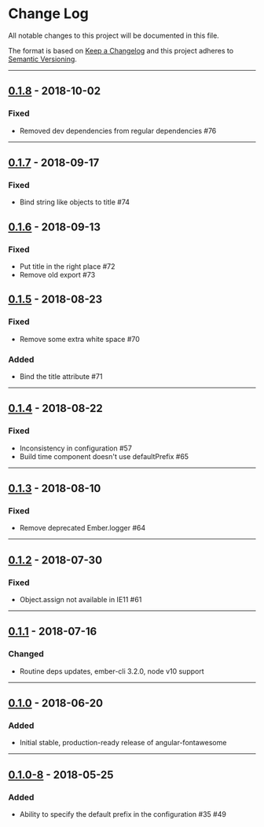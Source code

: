 # Change Log

All notable changes to this project will be documented in this file.

The format is based on [Keep a Changelog](http://keepachangelog.com/) and this project adheres to [Semantic Versioning](http://semver.org/).

---
## [0.1.8](https://github.com/FortAwesome/ember-fontawesome/releases/tag/0.1.8) - 2018-10-02

### Fixed
* Removed dev dependencies from regular dependencies #76

---
## [0.1.7](https://github.com/FortAwesome/ember-fontawesome/releases/tag/0.1.7) - 2018-09-17

### Fixed
* Bind string like objects to title #74

## [0.1.6](https://github.com/FortAwesome/ember-fontawesome/releases/tag/0.1.6) - 2018-09-13

### Fixed
* Put title in the right place #72
* Remove old export #73

## [0.1.5](https://github.com/FortAwesome/ember-fontawesome/releases/tag/0.1.5) - 2018-08-23

### Fixed
*  Remove some extra white space #70

### Added
*  Bind the title attribute #71 

---

## [0.1.4](https://github.com/FortAwesome/ember-fontawesome/releases/tag/0.1.4) - 2018-08-22

### Fixed
*  Inconsistency in configuration #57
*  Build time component doesn't use defaultPrefix #65 

---

## [0.1.3](https://github.com/FortAwesome/ember-fontawesome/releases/tag/0.1.3) - 2018-08-10

### Fixed
* Remove deprecated Ember.logger #64

---

## [0.1.2](https://github.com/FortAwesome/ember-fontawesome/releases/tag/0.1.2) - 2018-07-30

### Fixed
* Object.assign not available in IE11 #61

---

## [0.1.1](https://github.com/FortAwesome/ember-fontawesome/releases/tag/0.1.1) - 2018-07-16

### Changed
* Routine deps updates, ember-cli 3.2.0, node v10 support

---

## [0.1.0](https://github.com/FortAwesome/ember-fontawesome/releases/tag/0.1.0) - 2018-06-20

### Added
* Initial stable, production-ready release of angular-fontawesome

---

## [0.1.0-8](https://github.com/FortAwesome/ember-fontawesome/releases/tag/0.1.0-8) - 2018-05-25

### Added
* Ability to specify the default prefix in the configuration #35 #49
